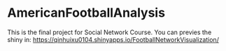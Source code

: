 # AmericanFootballAnalysis

This is the final project for Social Network Course.
You can previes the shiny in: https://qinhuixu0104.shinyapps.io/FootballNetworkVisualization/
